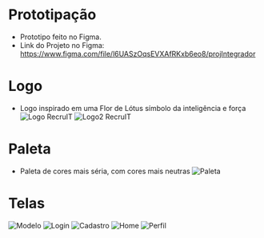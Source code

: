 # Prototipação
  - Prototipo feito no Figma.
  - Link do Projeto no Figma: https://www.figma.com/file/l6UASzOqsEVXAfRKxb6eo8/projIntegrador

# Logo
  - Logo inspirado em uma Flor de Lótus símbolo da inteligência e força
![Logo RecruIT](https://user-images.githubusercontent.com/61213281/93407691-1ffab500-f869-11ea-9f5e-d0ea0dd3261e.png)
![Logo2 RecruIT](https://user-images.githubusercontent.com/61213281/93407684-1e30f180-f869-11ea-9e5d-b08d636c29f9.png)

# Paleta
  - Paleta de cores mais séria, com cores mais neutras
![Paleta](https://user-images.githubusercontent.com/61213281/93407690-1f621e80-f869-11ea-8cc3-914342b0e3d8.png)

# Telas
![Modelo](https://user-images.githubusercontent.com/61213281/93407548-dd38dd00-f868-11ea-9d48-df99aaab184c.png)
![Login](https://user-images.githubusercontent.com/61213281/93407546-dca04680-f868-11ea-8289-bef69aee9a92.png)
![Cadastro](https://user-images.githubusercontent.com/61213281/93407542-dc07b000-f868-11ea-9823-7bb14d77bf0a.png)
![Home](https://user-images.githubusercontent.com/61213281/93827620-f8786380-fc3f-11ea-938b-fa4a4908d420.png)
![Perfil](https://user-images.githubusercontent.com/61213281/93827616-f7dfcd00-fc3f-11ea-8324-d1595000bf5d.png)



